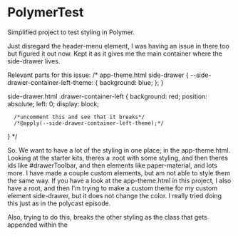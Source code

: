 # PolymerTest
Simplified project to test styling in Polymer.

Just disregard the header-menu element, I was having an issue in there too but figured it out now. 
Kept it as it gives me the main container where the side-drawer lives.

Relevant parts for this issue: 
/*
app-theme.html
  side-drawer {
    --side-drawer-container-left-theme: {
      background: blue;
    };
  }

side-drawer.html
  .drawer-container-left {
      background: red;
      position: absolute;
      left: 0;
      display: block;
      
      /*uncomment this and see that it breaks*/
      /*@apply(--side-drawer-container-left-theme);*/

  }
*/

So. We want to have a lot of the styling in one place; in the app-theme.html.
Looking at the starter kits, theres a :root with some styling, and then theres ids like #drawerToolbar, and then elements like 
paper-material, and lots more. I have made a couple custom elements, but am not able to style them the same way. 
If you have a look at the app-theme.html in this project, I also have a root, and then I'm trying to make a custom theme for my 
custom element side-drawer, but it does not change the color. I really tried doing this just as in the polycast episode.

Also, trying to do this, breaks the other styling as the class that gets appended within the <template> of side-drawer (drawer-container-left and -right), 
isnt added to the element anymore. Or at least it's not showing up as a class if you inspect the element in Chrome.
This might be cus of a syntax error etc. but I'm not seeing any errors. 

Sorry for the ugly colors, just trying to make it obvious. Hope this clears it up. 

Thanks so much, 
Kristi
